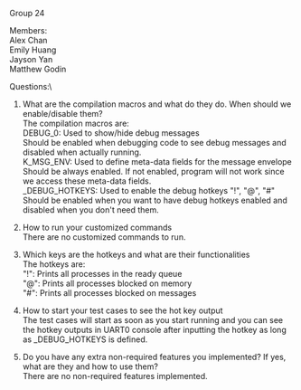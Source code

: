 Group 24

Members:\
Alex Chan\
Emily Huang\
Jayson Yan\
Matthew Godin

Questions:\
1. What are the compilation macros and what do they do. When should we enable/disable them?\
The compilation macros are:\
DEBUG_0: Used to show/hide debug messages\
Should be enabled when debugging code to see debug messages and disabled when actually running.\
K_MSG_ENV: Used to define meta-data fields for the message envelope\
Should be always enabled. If not enabled, program will not work since we access these meta-data fields.\
_DEBUG_HOTKEYS: Used to enable the debug hotkeys "!", "@", "#"\
Should be enabled when you want to have debug hotkeys enabled and disabled when you don't need them.

2. How to run your customized commands\
There are no customized commands to run.

3. Which keys are the hotkeys and what are their functionalities\
The hotkeys are:\
"!": Prints all processes in the ready queue\
"@": Prints all processes blocked on memory\
"#": Prints all processes blocked on messages

4. How to start your test cases to see the hot key output\
The test cases will start as soon as you start running and you can see the hotkey outputs in UART0 console after inputting the hotkey as long as _DEBUG_HOTKEYS is defined.

5. Do you have any extra non-required features you implemented? If yes, what are they and how to use them?\
There are no non-required features implemented.
